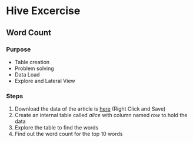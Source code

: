 # Hive Excercise

## Word Count 
### Purpose
* Table creation
* Problem solving
* Data Load
* Explore and Lateral View

### Steps
1. Download the data of the article is [here](https://github.com/datafibers/spark_training/blob/master/hive/wordcount/data/alice-in-wonderland.txt) (Right Click and Save)
2. Create an internal table called *alice* with column named *row* to hold the data
3. Explore the table to find the words
4. Find out the word count for the top 10 words
